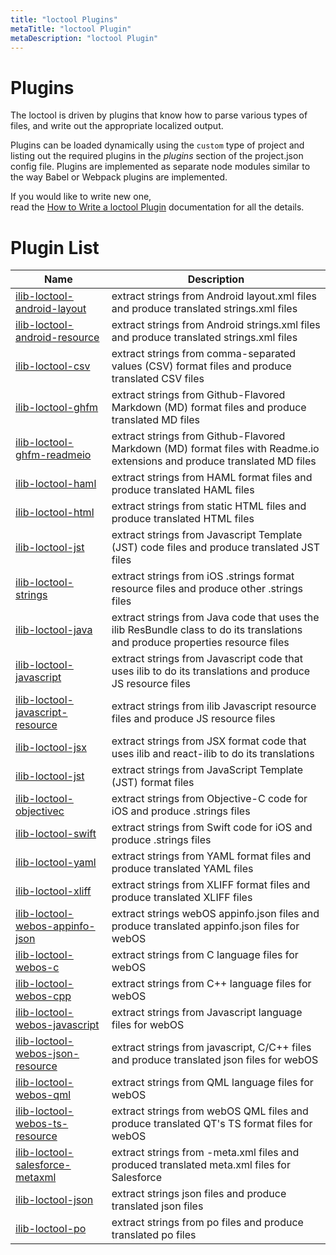 ```yaml
---
title: "loctool Plugins"
metaTitle: "loctool Plugin"
metaDescription: "loctool Plugin"
---
```


Plugins
====

The loctool is driven by plugins that know how to parse various types of files, and write out the appropriate localized output.

Plugins can be loaded dynamically using the `custom` type of project and listing out the required plugins in the *plugins* section of the project.json config file. Plugins are implemented as separate node modules similar to the way Babel or Webpack plugins are implemented.

If you would like to write new one,  
read the [How to Write a loctool Plugin](https://github.com/iLib-js/loctool/blob/development/docs/Plugins.md) documentation for all the details.

Plugin List
=====

| Name  | Description  |
|---|---|
| [ilib-loctool-android-layout](https://github.com/iLib-js/ilib-loctool-android-layout) |extract strings from Android layout.xml files and produce translated strings.xml files |
| [ilib-loctool-android-resource](https://github.com/iLib-js/ilib-loctool-android-resource) | extract strings from Android strings.xml files and produce translated strings.xml files |
| [ilib-loctool-csv](https://github.com/iLib-js/ilib-loctool-csv)  | extract strings from comma-separated values (CSV) format files and produce translated CSV files |
| [ilib-loctool-ghfm](https://github.com/iLib-js/ilib-loctool-ghfm) | extract strings from Github-Flavored Markdown (MD) format files and produce translated MD files |
| [ilib-loctool-ghfm-readmeio](https://github.com/iLib-js/ilib-loctool-ghfm-readmeio) | extract strings from Github-Flavored Markdown (MD) format files with Readme.io extensions and produce translated MD files |
| [ilib-loctool-haml](https://github.com/iLib-js/ilib-loctool-haml) | extract strings from HAML format files and produce translated HAML files |
| [ilib-loctool-html](https://github.com/iLib-js/ilib-loctool-html) | extract strings from static HTML files and produce translated HTML files |
| [ilib-loctool-jst](https://github.com/iLib-js/ilib-loctool-jst) | extract strings from Javascript Template (JST) code files and produce translated JST files |
| [ilib-loctool-strings](https://github.com/iLib-js/ilib-loctool-strings) | extract strings from iOS .strings format resource files and produce other .strings files |
| [ilib-loctool-java](https://github.com/iLib-js/ilib-loctool-java) | extract strings from Java code that uses the ilib ResBundle class to do its translations and produce properties resource files |
| [ilib-loctool-javascript](https://github.com/iLib-js/ilib-loctool-javascript) | extract strings from Javascript code that uses ilib to do its translations and produce JS resource files |
| [ilib-loctool-javascript-resource](https://github.com/iLib-js/ilib-loctool-javascript-resource) | extract strings from ilib Javascript resource files and produce JS resource files |
| [ilib-loctool-jsx](https://github.com/iLib-js/ilib-loctool-jsx) | extract strings from JSX format code that uses ilib and react-ilib to do its translations |
| [ilib-loctool-jst](https://github.com/iLib-js/ilib-loctool-jst) | extract strings from JavaScript Template (JST) format files |
| [ilib-loctool-objectivec](https://github.com/iLib-js/ilib-loctool-objectivec) | extract strings from Objective-C code for iOS and produce .strings files |
| [ilib-loctool-swift](https://github.com/iLib-js/ilib-loctool-swift) | extract strings from Swift code for iOS and produce .strings files |
| [ilib-loctool-yaml](https://github.com/iLib-js/ilib-loctool-yaml) | extract strings from YAML format files and produce translated YAML files |
| [ilib-loctool-xliff](https://github.com/iLib-js/ilib-loctool-xliff) | extract strings from XLIFF format files and produce translated XLIFF files |
| [ilib-loctool-webos-appinfo-json](https://github.com/iLib-js/ilib-loctool-webos-appinfo-json) | extract strings webOS appinfo.json files and produce translated appinfo.json files for webOS |
| [ilib-loctool-webos-c](https://github.com/iLib-js/ilib-loctool-webos-c) | extract strings from C language files for webOS |
| [ilib-loctool-webos-cpp](https://github.com/iLib-js/ilib-loctool-webos-cpp) | extract strings from C++ language files for webOS |
| [ilib-loctool-webos-javascript](https://github.com/iLib-js/ilib-loctool-webos-javascript) | extract strings from Javascript language files for webOS |
| [ilib-loctool-webos-json-resource](https://github.com/iLib-js/ilib-loctool-webos-json-resource) | extract strings from javascript, C/C++ files and produce translated json files for webOS |
| [ilib-loctool-webos-qml](https://github.com/iLib-js/ilib-loctool-webos-qml) |extract strings from QML language files for webOS |
| [ilib-loctool-webos-ts-resource](https://github.com/iLib-js/ilib-loctool-webos-ts-resource) | extract strings from webOS QML files and produce translated QT's TS format files for webOS |
| [ilib-loctool-salesforce-metaxml](https://github.com/iLib-js/ilib-loctool-salesforce-metaxml) | extract strings from -meta.xml files and produced translated meta.xml files for Salesforce |
| [ilib-loctool-json](https://github.com/iLib-js/ilib-loctool-json) | extract strings json files and produce translated json files |
| [ilib-loctool-po](https://github.com/iLib-js/ilib-loctool-po) | extract strings from po files and produce translated po files |
